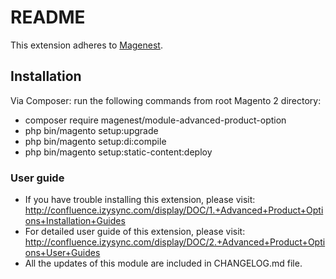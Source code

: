 # README
This extension adheres to [Magenest](https://store.magenest.com/).

## Installation

Via Composer: run the following commands from root Magento 2 directory:
* composer require magenest/module-advanced-product-option
* php bin/magento setup:upgrade
* php bin/magento setup:di:compile
* php bin/magento setup:static-content:deploy

### User guide
- If you have trouble installing this extension, please visit: http://confluence.izysync.com/display/DOC/1.+Advanced+Product+Options+Installation+Guides
- For detailed user guide of this extension, please visit: http://confluence.izysync.com/display/DOC/2.+Advanced+Product+Options+User+Guides
- All the updates of this module are included in CHANGELOG.md file.
